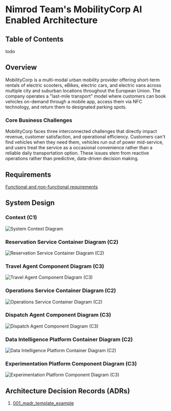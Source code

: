 # Nimrod Team's MobilityCorp AI Enabled Architecture

## Table of Contents
todo

## Overview
MobilityCorp is a multi-modal urban mobility provider offering short-term rentals of electric scooters, eBikes, electric cars, and electric vans across multiple city and suburban locations throughout the European Union. The company operates a "last-mile transport" model where customers can book vehicles on-demand through a mobile app, access them via NFC technology, and return them to designated parking spots.

### Core Business Challenges
MobilityCorp faces three interconnected challenges that directly impact revenue, customer satisfaction, and operational efficiency. Customers can't find vehicles when they need them, vehicles run out of power mid-service, and users treat the service as a occasional convenience rather than a reliable daily transportation option. These issues stem from reactive operations rather than predictive, data-driven decision making.

## Requirements
[Functional and non-functional requirements](/docs/requirements.md)

## System Design

### Context (C1)

![System Context Diagram](/images/c1-context.png "System Context Diagram")

### Reservation Service Container Diagram (C2)

![Reservation Service Container Diagram (C2)](/images/c2-res.png "Reservation Service Container Diagram (C2)")

### Travel Agent Component Diagram (C3)

![Travel Agent Component Diagram (C3)](/images/c3-travel-agent.png "Travel Agent Component Diagram (C3))")

### Operations Service Container Diagram (C2)

![Operations Service Container Diagram (C2)](/images/c2-ops.png "Operations Service Container Diagram (C2)")


### Dispatch Agent Component Diagram (C3)

![Dispatch Agent Component Diagram (C3)](/images/c3-dispatch-agent.png "Dispatch Agent Component Diagram (C3))")

### Data Intelligence Platform Container Diagram (C2)

![Data Intelligence Platform Container Diagram (C2)](/images/c2-data.png "Data Intelligence Platform Container Diagram (C2)")

### Experimentation Platform Component Diagram (C3)

![Experimentation Platform Component Diagram (C3)](/images/c3-exp.png "Experimentation Platform Component Diagram (C3)")


## Architecture Decision Records (ADRs)
1. [001_madr_template_example](/docs/decisions/madr-template.md)

